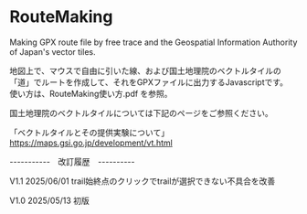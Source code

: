 # RouteMaking
Making GPX route file by free trace and the Geospatial Information Authority of Japan's vector tiles.

地図上で、マウスで自由に引いた線、および国土地理院のベクトルタイルの「道」でルートを作成して、それをGPXファイルに出力するJavascriptです。
使い方は、RouteMaking使い方.pdf を参照。

国土地理院のベクトルタイルについては下記のページをご参照ください。

「ベクトルタイルとその提供実験について」
https://maps.gsi.go.jp/development/vt.html

-----------　改訂履歴　----------

V1.1 2025/06/01
trail始終点のクリックでtrailが選択できない不具合を改善

V1.0 2025/05/13
初版

